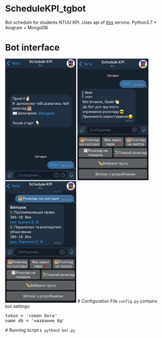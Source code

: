# ScheduleKPI_tgbot
Bot schedule for students NTUU KPI.
Uses api of [this](https://rozklad.org.ua) service.
Python3.7 + Aiogram + MongoDB
# Bot interface
<img src="https://github.com/iantoshkai/ScheduleKPI_tgbot/blob/master/img/1.jpg" width="230" height="393">
<img src="https://github.com/iantoshkai/ScheduleKPI_tgbot/blob/master/img/2.jpg" width="230" height="393">
<img src="https://github.com/iantoshkai/ScheduleKPI_tgbot/blob/master/img/3.jpg" width="230" height="393">
# Configuration
File <code>config.py</code> contains bot settings:
<pre>token = 'токен бота'
name_db = 'название бд'</pre>
# Running script
<code>$ python3 bot.py</code>

